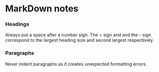# MarkDown notes
### Headings
Always put a space after a number sign.
The = sign and and the - sign correspond to the largest heading size and second largest respectively.
### Paragraphs
Never indent paragraphs as it creates unexpected formatting errors.

